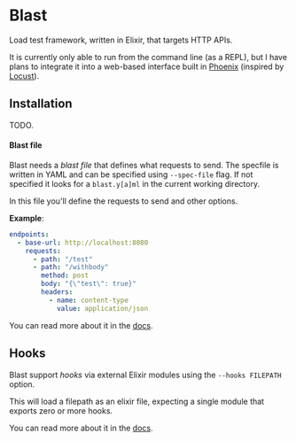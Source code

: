 # Blast

Load test framework, written in Elixir, that targets HTTP APIs.

It is currently only able to run from the command line (as a REPL),
but I have plans to integrate it into a web-based interface 
built in [Phoenix](https://www.phoenixframework.org/) (inspired by
[Locust](https://locust.io)).

## Installation

TODO.

#### Blast file

Blast needs a *blast file* that defines what requests to send.
The specfile is written in YAML and can be specified using `--spec-file` flag.
If not specified it looks for a `blast.y[a]ml` in the current working directory.

In this file you'll define the requests to send and other options.

**Example**:
```yaml
endpoints:
  - base-url: http://localhost:8080
    requests:
      - path: "/test"
      - path: "/withbody"
        method: post
        body: "{\"test\": true}"
        headers:
          - name: content-type
            value: application/json
```

You can read more about it in the [docs](./docs/blastfile.md).

## Hooks
Blast support _hooks_ via external Elixir modules using the `--hooks FILEPATH` option.

This will load a filepath as an elixir file, expecting a single module that exports
zero or more hooks.

You can read more about it in the [docs](./docs/hooks.md).
